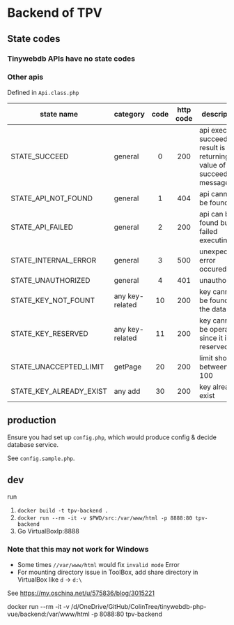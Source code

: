# Backend of TPV

## State codes

### Tinywebdb APIs have no state codes

### Other apis

Defined in `Api.class.php`

state name | category | code | http code | description
-----------|----------|:----:|:---------:|------------
STATE_SUCCEED | general | 0 | 200 | api execute succeed, the result is its returning value of succeed message
STATE_API_NOT_FOUND | general | 1 | 404 | api cannot be found
STATE_API_FAILED | general | 2 | 200 | api can be found but failed executing
STATE_INTERNAL_ERROR | general | 3 | 500 | unexpected error occured
STATE_UNAUTHORIZED | general | 4 | 401 | unauthorized
STATE_KEY_NOT_FOUNT | any key-related | 10 | 200 | key cannot be found in the database
STATE_KEY_RESERVED | any key-related | 11 | 200 | key cannot be operated since it is reserved
STATE_UNACCEPTED_LIMIT | getPage | 20 | 200 | limit should between 1-100
STATE_KEY_ALREADY_EXIST | any add | 30 | 200 | key already exist

## production

Ensure you had set up `config.php`, which would produce config & decide database service.

See `config.sample.php`.

## dev

run

1. `docker build -t tpv-backend .`
2. `docker run --rm -it -v $PWD/src:/var/www/html -p 8888:80 tpv-backend`
3. Go VirtualBoxIp:8888

### Note that this may not work for Windows

* Some times `//var/www/html` would fix `invalid mode` Error
* For mounting directory issue in ToolBox, add share directory in VirtualBox like `d` -> `d:\`

See https://my.oschina.net/u/575836/blog/3015221

docker run --rm -it -v /d/OneDrive/GitHub/ColinTree/tinywebdb-php-vue/backend:/var/www/html -p 8088:80 tpv-backend